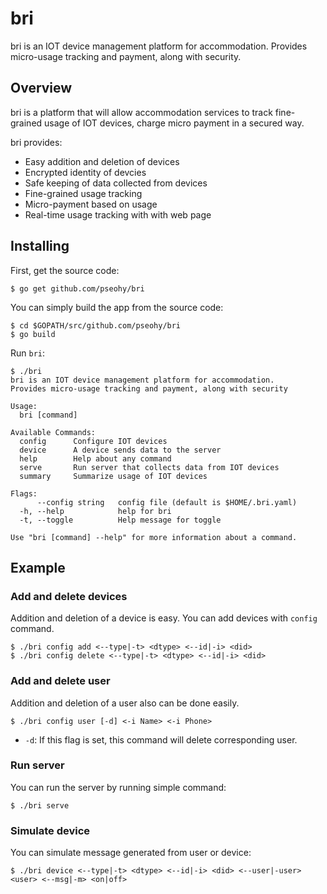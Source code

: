 bri
===
bri is an IOT device management platform for accommodation.
Provides micro-usage tracking and payment, along with security.

## Overview

bri is a platform that will allow accommodation services to track fine-grained usage of IOT devices, charge micro payment in a secured way.

bri provides:
* Easy addition and deletion of devices
* Encrypted identity of devcies
* Safe keeping of data collected from devices
* Fine-grained usage tracking
* Micro-payment based on usage
* Real-time usage tracking with with web page

## Installing

First, get the source code:
```
$ go get github.com/pseohy/bri
```

You can simply build the app from the source code:
```
$ cd $GOPATH/src/github.com/pseohy/bri
$ go build
```

Run `bri`:
```
$ ./bri
bri is an IOT device management platform for accommodation.
Provides micro-usage tracking and payment, along with security

Usage:
  bri [command]

Available Commands:
  config      Configure IOT devices
  device      A device sends data to the server
  help        Help about any command
  serve       Run server that collects data from IOT devices
  summary     Summarize usage of IOT devices

Flags:
      --config string   config file (default is $HOME/.bri.yaml)
  -h, --help            help for bri
  -t, --toggle          Help message for toggle

Use "bri [command] --help" for more information about a command.
```

## Example

### Add and delete devices
Addition and deletion of a device is easy. You can add devices with `config` command.
```
$ ./bri config add <--type|-t> <dtype> <--id|-i> <did>
$ ./bri config delete <--type|-t> <dtype> <--id|-i> <did>
```

### Add and delete user
Addition and deletion of a user also can be done easily.
```
$ ./bri config user [-d] <-i Name> <-i Phone>
```
* `-d`: If this flag is set, this command will delete corresponding user.

### Run server
You can run the server by running simple command:
```
$ ./bri serve
```

### Simulate device
You can simulate message generated from user or device:
```
$ ./bri device <--type|-t> <dtype> <--id|-i> <did> <--user|-user> <user> <--msg|-m> <on|off>
```
